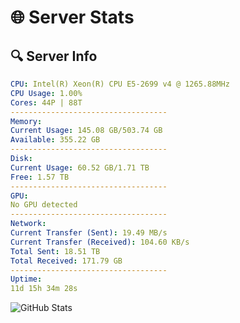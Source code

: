 # 🌐 Server Stats
## 🔍 Server Info
```yaml
CPU: Intel(R) Xeon(R) CPU E5-2699 v4 @ 1265.88MHz
CPU Usage: 1.00%
Cores: 44P | 88T
-----------------------------------
Memory:
Current Usage: 145.08 GB/503.74 GB
Available: 355.22 GB
-----------------------------------
Disk:
Current Usage: 60.52 GB/1.71 TB
Free: 1.57 TB
-----------------------------------
GPU:
No GPU detected
-----------------------------------
Network:
Current Transfer (Sent): 19.49 MB/s
Current Transfer (Received): 104.60 KB/s
Total Sent: 18.51 TB
Total Received: 171.79 GB
-----------------------------------
Uptime:
11d 15h 34m 28s
```
![GitHub Stats](https://img.shields.io/badge/Updated-2025-03-19_12:57:17-blue)